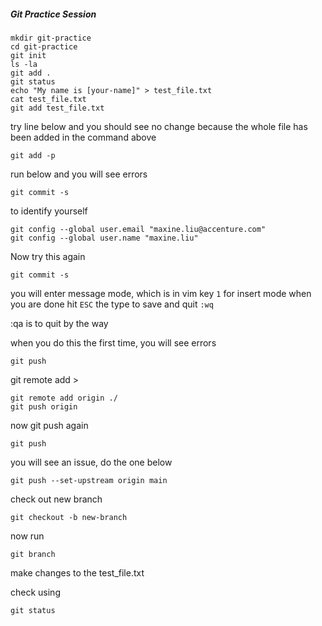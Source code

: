 ##### Git Practice Session

```
mkdir git-practice
cd git-practice
git init
ls -la
git add .
git status
echo "My name is [your-name]" > test_file.txt
cat test_file.txt
git add test_file.txt
```

try line below and you should see no change because the whole file has been added in the command above
```
git add -p
```

run below and you will see errors
```
git commit -s
```

to identify yourself
```
git config --global user.email "maxine.liu@accenture.com"
git config --global user.name "maxine.liu"
```

Now try this again
```
git commit -s
```
you will enter message mode, which is in vim
key `1` for insert mode
when you are done hit `ESC`
the type to save and quit `:wq`

:qa is to quit by the way

when you do this the first time, you will see errors
```
git push
```

git remote add <name of the branch you want to add>> <url or local path>
```
git remote add origin ./
git push origin
```

now git push again
```
git push
```

you will see an issue, do the one below
```
git push --set-upstream origin main
```

check out new branch
```
git checkout -b new-branch
```
now run
```
git branch
```

make changes to the test_file.txt

check using
```
git status
```

